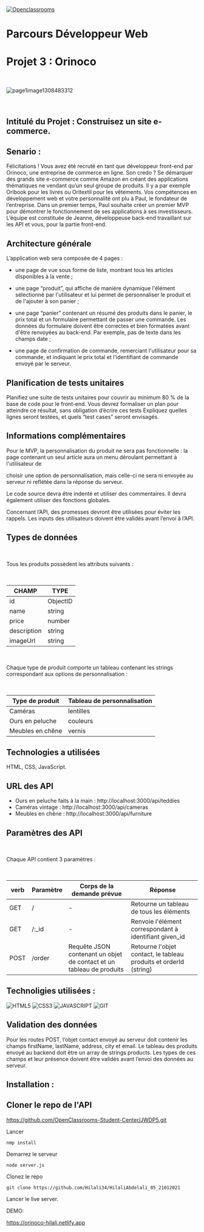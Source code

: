 [![Openclassrooms](https://camo.githubusercontent.com/e47c349811ac404b8147bd362c598e61c7d20225df17499c6373b44f6ee08a3d/68747470733a2f2f31746f3170726f67726573732e66722f77702d636f6e74656e742f75706c6f6164732f323031392f30352f6f70656e636c617373726f6f6d732d65313535373736313233363135382e706e67)](https://openclassrooms.com/)

# Parcours Développeur Web 
# Projet 3 : Orinoco

<br/>

![page1image1308483312](https://user.oc-static.com/upload/2019/09/04/15675819263013_image1.png)

<br/>

## Intitulé du Projet : Construisez un site e-commerce.

## Senario : 

Félicitations ! Vous avez été recruté en tant que développeur front-end par Orinoco, une entreprise de commerce en ligne.
Son credo ? Se démarquer des grands site e-commerce comme Amazon en créant des applications thématiques ne vendant qu’un seul groupe de produits. Il y a par exemple Oribook pour les livres ou Oritextil pour les vêtements.
Vos compétences en développement web et votre personnalité ont plu à Paul, le fondateur de l’entreprise.
Dans un premier temps, Paul souhaite créer un premier MVP pour démontrer le fonctionnement de ses applications à ses investisseurs.
L’équipe est constituée de Jeanne, développeuse back-end travaillant sur les API et vous, pour la partie front-end.

## Architecture générale

L’application web sera composée de 4 pages :

-    une page de vue sous forme de liste, montrant tous les articles disponibles à la vente ;
    
-    une page “produit”, qui affiche de manière dynamique l'élément sélectionné par l'utilisateur et lui permet de personnaliser le produit et de l'ajouter à son panier ;
    
-    une page “panier” contenant un résumé des produits dans le panier, le prix total et un formulaire permettant de passer une commande. Les données du formulaire doivent être correctes et bien formatées avant d'être renvoyées au back-end. Par exemple, pas de texte dans les champs date ;
    
-    une page de confirmation de commande, remerciant l'utilisateur pour sa commande, et indiquant le prix total et l'identifiant de commande envoyé par le serveur.

##  Planification de tests unitaires
    
   Planifiez une suite de tests unitaires pour couvrir au minimum 80 % de la base de code pour le front-end. Vous devrez formaliser un plan pour atteindre ce résultat, sans obligation d’écrire ces tests Expliquez quelles lignes seront testées, et quels “test cases” seront envisagés.
    
## Informations complémentaires
    
   Pour le MVP, la personnalisation du produit ne sera pas fonctionnelle : la page contenant un seul article aura un menu déroulant permettant à l'utilisateur de
    

choisir une option de personnalisation, mais celle-ci ne sera ni envoyée au serveur ni reflétée dans la réponse du serveur.

Le code source devra être indenté et utiliser des commentaires. Il devra également utiliser des fonctions globales.

Concernant l’API, des promesses devront être utilisées pour éviter les rappels. Les inputs des utilisateurs doivent être validés avant l’envoi à l’API.


## Types de données
<br/>

Tous les produits possèdent les attributs suivants :

<br/>

   
| CHAMP       | TYPE     |
|-------------|----------|
| id          | ObjectID |
| name        | string   |
| price       | number   |
| description | string   |
| imageUrl    | string   |

<br/>

Chaque type de produit comporte un tableau contenant les strings correspondant aux options de personnalisation :

<br/>

| Type de produit  | Tableau de personnalisation |
|------------------|-----------------------------|
| Caméras          | lentilles                   |
| Ours en peluche  | couleurs                    |
| Meubles en chêne | vernis                      |

## Technologies a utilisées
HTML, CSS, JavaScript.


## URL des API
- Ours en peluche faits à la main : http://localhost:3000/api/teddies
- Caméras vintage : http://localhost:3000/api/cameras
- Meubles en chêne : http://localhost:3000/api/furniture

## Paramètres des API
<br/>

Chaque API contient 3 paramètres :

<br/>

| verb | Paramètre | Corps de la demande prévue                                           | Réponse                                                            |
|------|-----------|----------------------------------------------------------------------|--------------------------------------------------------------------|
| GET  | /         | -                                                                    | Retourne un tableau de tous les éléments                           |
| GET  | /:_id     | -                                                                    | Renvoie l'élément correspondant à identifiant given_id             |
| POST | /order    | Requête JSON contenant un objet de contact et un tableau de produits | Retourne l'objet contact, le tableau produits et  orderId (string) |

## Technoligies utilisées : 

![HTML5](https://img.shields.io/badge/HTML5-E34F26?style=for-the-badge&logo=html5&logoColor=white)
![CSS3](https://img.shields.io/badge/CSS3-1572B6?style=for-the-badge&logo=css3&logoColor=white)
![JAVASCRIPT](https://img.shields.io/badge/Javascript-F4D03F?style=for-the-badge&logo=javascript&logoColor=white)
![GIT](https://img.shields.io/badge/Git-E34F26?style=for-the-badge&logo=git&logoColor=white)

## Validation des données

Pour les routes POST, l’objet contact envoyé au serveur doit contenir les champs firstName, lastName, address, city et email. Le tableau des produits envoyé au backend doit être un array de strings products. Les types de ces champs et leur présence doivent être validés avant l’envoi des données au serveur.




## Installation : 

## Cloner le repo de l'API

https://github.com/OpenClassrooms-Student-Center/JWDP5.git

Lancer 

```
nmp install

```

Demarrez le serveur

```
node server.js

```

Clonez le repo 

```
git clone https://github.com/Hilali34/HilaliAbdelali_05_21012021

```

Lancer le live server.


DEMO:

https://orinoco-hilali.netlify.app




